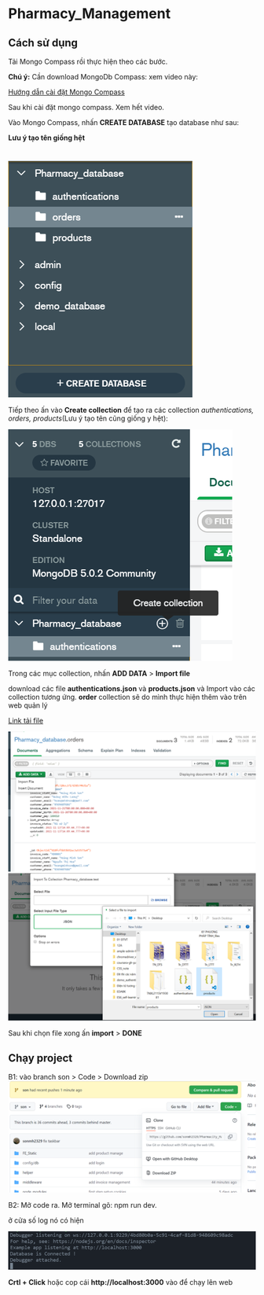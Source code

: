 # Pharmacy_Management

## Cách sử dụng

Tải Mongo Compass rồi thực hiện theo các bước.

**Chú ý:** Cần download MongoDb Compass:
xem video này:

 [Hướng dẫn cài đặt Mongo Compass](https://fullstack.edu.vn/learning/nodejs?id=2311)

Sau khi cài đặt mongo compass. Xem hết video.

Vào Mongo Compass, nhấn **CREATE DATABASE** tạo database như sau:

**Lưu ý tạo tên giống hệt**
#
#
#

![hdmongo_1](./hd_mongo_1.png)

Tiếp theo ấn vào **Create collection** để tạo ra các collection _authentications, orders, products_(Lưu ý tạo tên cũng giống y hệt):


![hdmongo_2](./hd_mongo_2.png)


Trong các mục collection, nhấn **ADD DATA** > **Import file**

download các file **authentications.json** và **products.json** và Import vào các collection tương ứng. **order** collection sẽ do mình thực hiện thêm vào trên web quản lý

[Link tải file](https://drive.google.com/drive/u/0/folders/1pR4QHd9wVxZibU1pIXWuIT1dEgLfSKKH)


![hdmongo_3](./hd_mongo_3.png)
![hdmongo_4](./hd_mongo_4.png)

Sau khi chọn file xong ấn **import** > **DONE**




## Chạy project

B1: vào branch son > Code > Download zip
![hdgitimg](./hdgit_1.png)

B2: Mở code ra. Mở terminal gõ: npm run dev.

ở cửa số log nó có hiện

![hdgit_2](./hd_git_2.png)

**Crtl + Click** hoặc cop cái **http://localhost:3000** vào để chạy lên web